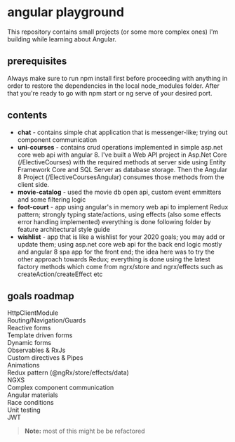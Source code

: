 # angular playground

This repository contains small projects (or some more complex ones) I'm building while learning about Angular.

## prerequisites  
Always make sure to run npm install first before proceeding with anything in order to restore the dependencies in the local node_modules folder. After that you're ready to go with npm start or ng serve of your desired port.  

## contents  
- **chat**  - contains simple chat application that is messenger-like; trying out component communication
- **uni-courses**   - contains crud operations implemented in simple asp.net core web api with angular 8. I've built a Web API project in Asp.Net Core (/ElectiveCourses) with the required methods at server side using Entity Framework Core and SQL Server as database storage. Then the Angular 8 Project (/ElectiveCoursesAngular) consumes those methods from the client side.
- **movie-catalog** - used the movie db open api, custom event emmitters and some filtering logic 
- **foot-court**  - app using angular's in memory web api to implement Redux pattern; strongly typing state/actions, using effects (also some effects error handling implemented) everything is done following folder by feature architectural style guide  
- **wishlist** - app that is like a wishlist for your 2020 goals; you may add or update them; using asp.net core web api for the back end logic mostly and angular 8 spa app for the front end; the idea here was to try the other approach towards Redux; everything is done using the latest factory methods which come from ngrx/store and ngrx/effects such as createAction/createEffect etc  

## goals roadmap  
HttpClientModule  
Routing/Navigation/Guards  
Reactive forms  
Template driven forms  
Dynamic forms  
Observables & RxJs  
Custom directives & Pipes  
Animations  
Redux pattern (@ngRx/store/effects/data)  
NGXS  
Complex component communication  
Angular materials  
Race conditions  
Unit testing  
JWT  

> **Note:** most of this might be be refactored
